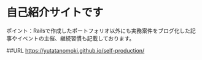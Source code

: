 # 自己紹介サイトです
ポイント：Railsで作成したポートフォリオ以外にも実務案件をブログ化した記事やイベントの主催、継続習慣も記載しております。<br>

##URL
https://yutatanomoki.github.io/self-production/
